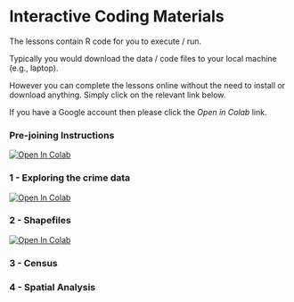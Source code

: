 # Interactive Coding Materials

The lessons contain R code for you to execute / run.

Typically you would download the data / code files to your local machine (e.g., laptop).

However you can complete the lessons online without the need to install or download anything. Simply click on the relevant link below.

If you have a Google account then please click the *Open in Colab* link. 

### Pre-joining Instructions 

[![Open In Colab](https://colab.research.google.com/assets/colab-badge.svg)](https://colab.research.google.com/github/UKDataServiceOpen/Mapping_Crime_Data_R_2025/blob/main/Code/Prejoining_Instructions.ipynb)

### 1 - Exploring the crime data

[![Open In Colab](https://colab.research.google.com/assets/colab-badge.svg)](https://colab.research.google.com/github/UKDataServiceOpen/Mapping_Crime_Data_R_2025/blob/main/Code/1%20-%20Exploring%20Crime%20Data.ipynb)

### 2 - Shapefiles

[![Open In Colab](https://colab.research.google.com/assets/colab-badge.svg)](https://colab.research.google.com/github/UKDataServiceOpen/Mapping_Crime_Data_R_2025/blob/main/Code/2%20-%20Shapefiles.ipynb)

### 3 - Census 


### 4 - Spatial Analysis

